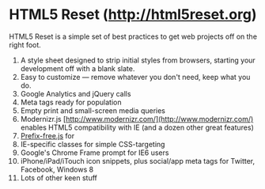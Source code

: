 # HTML5 Reset (http://html5reset.org)

HTML5 Reset is a simple set of best practices to get web projects off on the right foot.

1. A style sheet designed to strip initial styles from browsers, starting your development off with a blank slate.
2. Easy to customize — remove whatever you don't need, keep what you do.
3. Google Analytics and jQuery calls
4. Meta tags ready for population
5. Empty print and small-screen media queries
6. Modernizr.js [http://www.modernizr.com/](http://www.modernizr.com/) enables HTML5 compatibility with IE (and a dozen other great features)
7. [Prefix-free.js](http://leaverou.github.io/prefixfree/) for 
8. IE-specific classes for simple CSS-targeting
9. Google's Chrome Frame prompt for IE6 users
10. iPhone/iPad/iTouch icon snippets, plus social/app meta tags for Twitter, Facebook, Windows 8
11. Lots of other keen stuff
